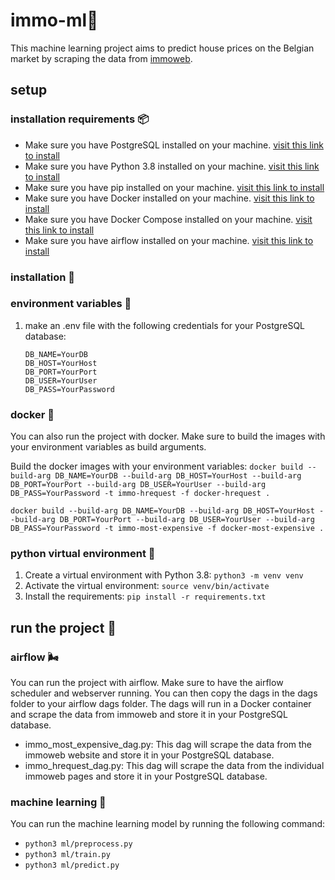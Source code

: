 # immo-ml🏡

This machine learning project aims to predict house prices on the Belgian market by scraping the data from [immoweb](https://www.immoweb.be/).

## setup

### installation requirements 📦

- Make sure you have PostgreSQL installed on your machine. [visit this link to install](https://www.postgresql.org/docs/current/tutorial-install.html)
- Make sure you have Python 3.8 installed on your machine. [visit this link to install](https://www.python.org/downloads/)
- Make sure you have pip installed on your machine. [visit this link to install](https://pip.pypa.io/en/stable/installing/)
- Make sure you have Docker installed on your machine. [visit this link to install](https://docs.docker.com/get-docker/)
- Make sure you have Docker Compose installed on your machine. [visit this link to install](https://docs.docker.com/compose/install/)
- Make sure you have airflow installed on your machine. [visit this link to install](https://airflow.apache.org/docs/apache-airflow/stable/start/local.html)

### installation 🚀

### environment variables 🔑

1. make an .env file with the following credentials for your PostgreSQL database:

   ```
   DB_NAME=YourDB
   DB_HOST=YourHost
   DB_PORT=YourPort
   DB_USER=YourUser
   DB_PASS=YourPassword
   ```

### docker 🐋

You can also run the project with docker. Make sure to build the images with your environment variables as build arguments.

Build the docker images with your environment variables:
`docker build --build-arg DB_NAME=YourDB --build-arg DB_HOST=YourHost --build-arg DB_PORT=YourPort --build-arg DB_USER=YourUser --build-arg DB_PASS=YourPassword -t immo-hrequest -f docker-hrequest .`

`docker build --build-arg DB_NAME=YourDB --build-arg DB_HOST=YourHost --build-arg DB_PORT=YourPort --build-arg DB_USER=YourUser --build-arg DB_PASS=YourPassword -t immo-most-expensive -f docker-most-expensive .`

### python virtual environment 🐍

1. Create a virtual environment with Python 3.8:
   `python3 -m venv venv`
2. Activate the virtual environment:
   `source venv/bin/activate`
3. Install the requirements:
   `pip install -r requirements.txt`

## run the project 🚀

### airflow 🌬️

You can run the project with airflow. Make sure to have the airflow scheduler and webserver running. You can then copy the dags in the dags folder to your airflow dags folder. The dags will run in a Docker container and scrape the data from immoweb and store it in your PostgreSQL database.

- immo_most_expensive_dag.py: This dag will scrape the data from the immoweb website and store it in your PostgreSQL database.
- immo_hrequest_dag.py: This dag will scrape the data from the individual immoweb pages and store it in your PostgreSQL database.

### machine learning 🤖

You can run the machine learning model by running the following command:

- `python3 ml/preprocess.py`
- `python3 ml/train.py`
- `python3 ml/predict.py`
